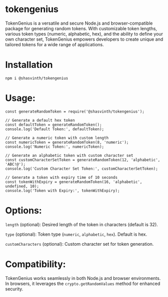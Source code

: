 # tokengenius

TokenGenius is a versatile and secure Node.js and browser-compatible package for generating random tokens. With customizable token lengths, various token types (numeric, alphabetic, hex), and the ability to define your own character set, TokenGenius empowers developers to create unique and tailored tokens for a wide range of applications.

# Installation

`npm i @shasvinth/tokengenius`

# Usage:

```
const generateRandomToken = require('@shasvinth/tokengenius');

// Generate a default hex token
const defaultToken = generateRandomToken();
console.log('Default Token:', defaultToken);

// Generate a numeric token with custom length
const numericToken = generateRandomToken(8, 'numeric');
console.log('Numeric Token:', numericToken);

// Generate an alphabetic token with custom character set
const customCharacterSetToken = generateRandomToken(12, 'alphabetic', 'ABC!@');
console.log('Custom Character Set Token:', customCharacterSetToken);

// Generate a token with expiry time of 10 seconds
const tokenWithExpiry = generateRandomToken(16, 'alphabetic', undefined, 10);
console.log('Token with Expiry:', tokenWithExpiry);
```

# Options:

`length` (optional): Desired length of the token in characters (default is 32).

`type` (optional): Token type (`numeric`, `alphabetic`, `hex`). Default is hex.

`customCharacters` (optional): Custom character set for token generation.

# Compatibility:
TokenGenius works seamlessly in both Node.js and browser environments. In browsers, it leverages the `crypto.getRandomValues` method for enhanced security.

